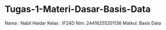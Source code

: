# Tugas-1-Materi-Dasar-Basis-Data
Nama : Nabil Haidar Kelas : IF24D Nim: 24416255201136 Matkul: Basis Data
